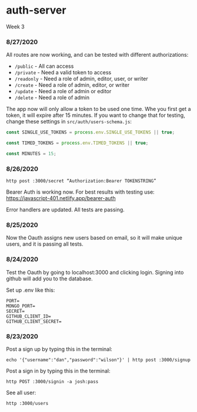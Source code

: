 # auth-server
Week 3

### 8/27/2020
All routes are now working, and can be tested with different authorizations:  

- `/public` - All can access
- `/private` - Need a valid token to access
- `/readonly` - Need a role of admin, editor, user, or writer
- `/create` - Need a role of admin, editor, or writer
- `/update` - Need a role of admin or editor
- `/delete` - Need a role of admin  

The app now will only allow a token to be used one time. Whe you first get a token, it will expire after 15 minutes.
If you want to change that for testing, change these settings in `src/auth/users-schema.js`:
```js
const SINGLE_USE_TOKENS = process.env.SINGLE_USE_TOKENS || true;

const TIMED_TOKENS = process.env.TIMED_TOKENS || true;

const MINUTES = 15;
```

### 8/26/2020
```
http post :3000/secret “Authorization:Bearer TOKENSTRING”
```
Bearer Auth is working now. For best results with testing use: https://javascript-401.netlify.app/bearer-auth

Error handlers are updated. All tests are passing.

### 8/25/2020
Now the Oauth assigns new users based on email, so it will make unique users, and it is passing all tests.

### 8/24/2020
Test the Oauth by going to localhost:3000 and clicking login. Signing into github will add you to the database.  

Set up .env like this: 
```
PORT=
MONGO_PORT=
SECRET=
GITHUB_CLIENT_ID=
GITHUB_CLIENT_SECRET=
```

### 8/23/2020
Post a sign up by typing this in the terminal:
```
echo '{"username":"dan","password":"wilson"}' | http post :3000/signup
```
Post a sign in by typing this in the terminal:
```
http POST :3000/signin -a josh:pass
```
See all user:
```
http :3000/users
```